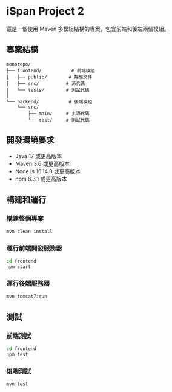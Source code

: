 # iSpan Project 2

這是一個使用 Maven 多模組結構的專案，包含前端和後端兩個模組。

## 專案結構

```
monorepo/
├── frontend/           # 前端模組
│   ├── public/        # 靜態文件
│   ├── src/          # 源代碼
│   └── tests/        # 測試代碼
│
└── backend/           # 後端模組
    └── src/
        ├── main/     # 主源代碼
        └── test/     # 測試代碼
```

## 開發環境要求

- Java 17 或更高版本
- Maven 3.6 或更高版本
- Node.js 16.14.0 或更高版本
- npm 8.3.1 或更高版本

## 構建和運行

### 構建整個專案

```bash
mvn clean install
```

### 運行前端開發服務器

```bash
cd frontend
npm start
```

### 運行後端服務器

```bash
mvn tomcat7:run
```

## 測試

### 前端測試

```bash
cd frontend
npm test
```

### 後端測試

```bash
mvn test
``` 